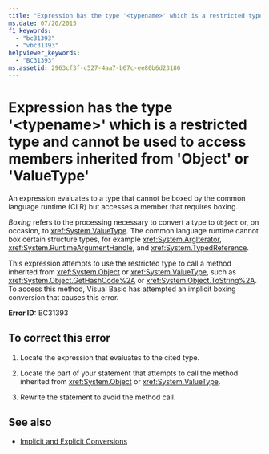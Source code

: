 ```yaml
---
title: "Expression has the type '<typename>' which is a restricted type and cannot be used to access members inherited from 'Object' or 'ValueType'"
ms.date: 07/20/2015
f1_keywords: 
  - "bc31393"
  - "vbc31393"
helpviewer_keywords: 
  - "BC31393"
ms.assetid: 2963cf3f-c527-4aa7-b67c-ee80b6d23186
---
```

# Expression has the type '\<typename>' which is a restricted type and cannot be used to access members inherited from 'Object' or 'ValueType'
An expression evaluates to a type that cannot be boxed by the common language runtime (CLR) but accesses a member that requires boxing.  
  
 *Boxing* refers to the processing necessary to convert a type to `Object` or, on occasion, to <xref:System.ValueType>. The common language runtime cannot box certain structure types, for example <xref:System.ArgIterator>, <xref:System.RuntimeArgumentHandle>, and <xref:System.TypedReference>.  
  
 This expression attempts to use the restricted type to call a method inherited from <xref:System.Object> or <xref:System.ValueType>, such as <xref:System.Object.GetHashCode%2A> or <xref:System.Object.ToString%2A>. To access this method, Visual Basic has attempted an implicit boxing conversion that causes this error.  
  
 **Error ID:** BC31393  
  
## To correct this error  
  
1.  Locate the expression that evaluates to the cited type.  
  
2.  Locate the part of your statement that attempts to call the method inherited from <xref:System.Object> or <xref:System.ValueType>.  
  
3.  Rewrite the statement to avoid the method call.  
  
## See also
- [Implicit and Explicit Conversions](../../../visual-basic/programming-guide/language-features/data-types/implicit-and-explicit-conversions.md)
